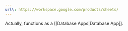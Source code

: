 ```yaml
---
url\: https://workspace.google.com/products/sheets/
---
```

Actually, functions as a [[Database Apps|Database App]].
